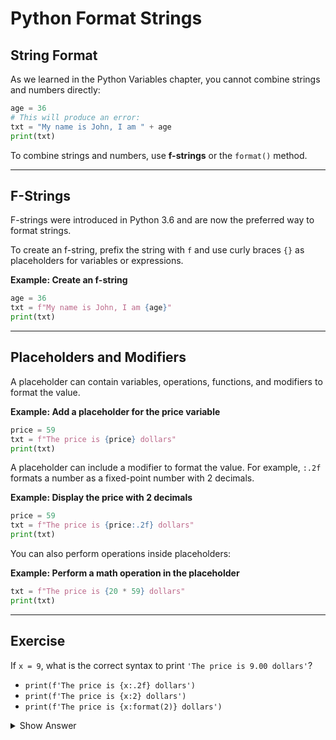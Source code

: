 # Python Format Strings

## String Format

As we learned in the Python Variables chapter, you cannot combine strings and numbers directly:

```python
age = 36
# This will produce an error:
txt = "My name is John, I am " + age
print(txt)
```

To combine strings and numbers, use **f-strings** or the `format()` method.

---

## F-Strings

F-strings were introduced in Python 3.6 and are now the preferred way to format strings.

To create an f-string, prefix the string with `f` and use curly braces `{}` as placeholders for variables or expressions.

**Example: Create an f-string**

```python
age = 36
txt = f"My name is John, I am {age}"
print(txt)
```

---

## Placeholders and Modifiers

A placeholder can contain variables, operations, functions, and modifiers to format the value.

**Example: Add a placeholder for the price variable**

```python
price = 59
txt = f"The price is {price} dollars"
print(txt)
```

A placeholder can include a modifier to format the value. For example, `:.2f` formats a number as a fixed-point number with 2 decimals.

**Example: Display the price with 2 decimals**

```python
price = 59
txt = f"The price is {price:.2f} dollars"
print(txt)
```

You can also perform operations inside placeholders:

**Example: Perform a math operation in the placeholder**

```python
txt = f"The price is {20 * 59} dollars"
print(txt)
```

---

## Exercise

If `x = 9`, what is the correct syntax to print `'The price is 9.00 dollars'`?

- `print(f'The price is {x:.2f} dollars')`
- `print(f'The price is {x:2} dollars')`
- `print(f'The price is {x:format(2)} dollars')`

<details>
<summary>Show Answer</summary>

```python
print(f'The price is {x:.2f} dollars')
```

</details>
